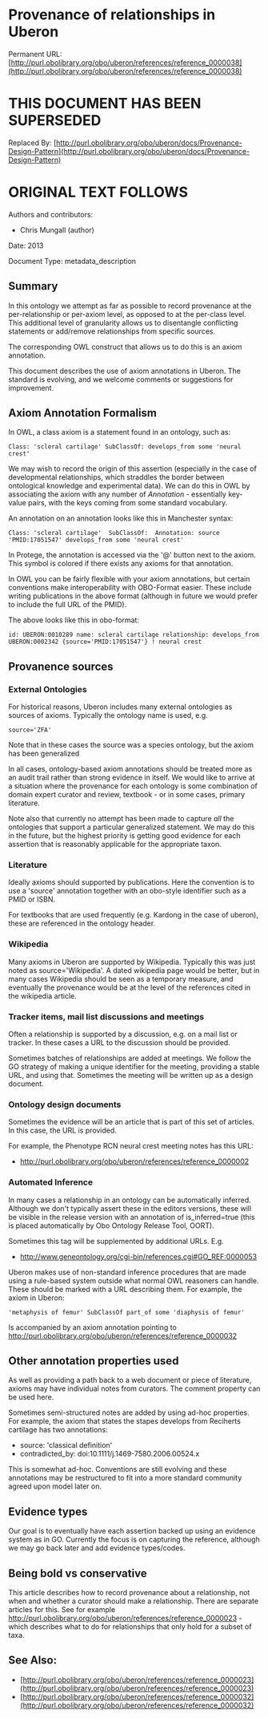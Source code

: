 # Provenance of relationships in Uberon


Permanent URL: [http://purl.obolibrary.org/obo/uberon/references/reference_0000038](http://purl.obolibrary.org/obo/uberon/references/reference_0000038)

# THIS DOCUMENT HAS BEEN SUPERSEDED


Replaced By: [http://purl.obolibrary.org/obo/uberon/docs/Provenance-Design-Pattern](http://purl.obolibrary.org/obo/uberon/docs/Provenance-Design-Pattern)

# ORIGINAL TEXT FOLLOWS


Authors and contributors:

 * Chris Mungall (author)

Date: 2013

Document Type: metadata_description



## Summary

In this ontology we attempt as far as possible to record provenance at
the per-relationship or per-axiom level, as opposed to at the
per-class level. This additional level of granularity allows us to
disentangle conflicting statements or add/remove relationships from
specific sources.

The corresponding OWL construct that allows us to do this is an axiom
annotation.

This document describes the use of axiom annotations in Uberon. The
standard is evolving, and we welcome comments or suggestions for
improvement.

## Axiom Annotation Formalism

In OWL, a class axiom is a statement found in an ontology, such as:

``
  Class: 'scleral cartilage' SubClassOf: develops_from some 'neural crest'
``

We may wish to record the origin of this assertion (especially in the
case of developmental relationships, which straddles the border
between ontological knowledge and experimental data). We can do this
in OWL by associating the axiom with any number of *Annotation* -
essentially key-value pairs, with the keys coming from some standard
vocabulary.

An annotation on an annotation looks like this in Manchester syntax:

``
  Class: 'scleral cartilage' 
    SubClassOf: 
      Annotation: source 'PMID:17051547'
      develops_from some 'neural crest'
``

In Protege, the annotation is accessed via the '@' button next to the
axiom. This symbol is colored if there exists any axioms for that
annotation.

In OWL you can be fairly flexible with your axiom annotations, but
certain conventions make interoperability with OBO-Format
easier. These include writing publications in the above format
(although in future we would prefer to include the full URL of the
PMID).

The above looks like this in obo-format:

``
  id: UBERON:0010289
  name: scleral cartilage
  relationship: develops_from UBERON:0002342 {source='PMID:17051547'} ! neural crest
``

## Provanence sources

### External Ontologies

For historical reasons, Uberon includes many external ontologies as
sources of axioms. Typically the ontology name is used, e.g.

``
  source='ZFA'
``

Note that in these cases the source was a species ontology, but the
axiom has been generalized

In all cases, ontology-based axiom annotations should be treated more
as an audit trail rather than strong evidence in itself. We would like
to arrive at a situation where the provenance for each ontology is
some combination of domain expert curator and review, textbook - or in
some cases, primary literature.

Note also that currently no attempt has been made to capture *all* the
ontologies that support a particular generalized statement. We may do
this in the future, but the highest priority is getting good evidence
for each assertion that is reasonably applicable for the appropriate
taxon.

### Literature

Ideally axioms should supported by publications. Here the convention
is to use a 'source' annotation together with an obo-style identifier
such as a PMID or ISBN.

For textbooks that are used frequently (e.g. Kardong in the case of
uberon), these are referenced in the ontology header.

### Wikipedia

Many axioms in Uberon are supported by Wikipedia. Typically this was
just noted as source='Wikipedia'. A dated wikipedia page would be
better, but in many cases Wikipedia should be seen as a temporary
measure, and eventually the provenance would be at the level of the
references cited in the wikipedia article.

### Tracker items, mail list discussions and meetings

Often a relationship is supported by a discussion, e.g. on a mail list
or tracker. In these cases a URL to the discussion should be provided.

Sometimes batches of relationships are added at meetings. We follow
the GO strategy of making a unique identifier for the meeting,
providing a stable URL, and using that. Sometimes the meeting will be
written up as a design document.

### Ontology design documents

Sometimes the evidence will be an article that is part of this set of
articles. In this case, the URL is provided.

For example, the Phenotype RCN neural crest meeting notes has this URL:

 * http://purl.obolibrary.org/obo/uberon/references/reference_0000002

### Automated Inference

In many cases a relationship in an ontology can be automatically
inferred. Although we don't typically assert these in the editors
versions, these will be visible in the release version with an
annotation of is_inferred=true (this is placed automatically by Obo
Ontology Release Tool, OORT).

Sometimes this tag will be supplemented by additional URLs. E.g.

 * http://www.geneontology.org/cgi-bin/references.cgi#GO_REF:0000053

Uberon makes use of non-standard inference procedures that are made
using a rule-based system outside what normal OWL reasoners can
handle. These should be marked with a URL describing them. For
example, the axiom in Uberon:

``
  'metaphysis of femur' SubClassOf part_of some 'diaphysis of femur'
``

Is accompanied by an axiom annotation pointing to
http://purl.obolibrary.org/obo/uberon/references/reference_0000032

## Other annotation properties used

As well as providing a path back to a web document or piece of
literature, axioms may have individual notes from curators. The
comment property can be used here.

Sometimes semi-structured notes are added by using ad-hoc
properties. For example, the axiom that states the stapes develops
from Reciherts cartilage has two annotations:

 * source: 'classical definition'
 * contradicted_by: doi:10.1111/j.1469-7580.2006.00524.x

This is somewhat ad-hoc. Conventions are still evolving and these
annotations may be restructured to fit into a more standard community
agreed upon model later on.

## Evidence types

Our goal is to eventually have each assertion backed up using an
evidence system as in GO. Currently the focus is on capturing the
reference, although we may go back later and add evidence types/codes.

## Being bold vs conservative

This article describes how to record provenance about a relationship,
not when and whether a curator should make a relationship. There are
separate articles for this. See for example
http://purl.obolibrary.org/obo/uberon/references/reference_0000023 -
which describes what to do for relationships that only hold for a
subset of taxa.





## See Also:
 * [http://purl.obolibrary.org/obo/uberon/references/reference_0000023](http://purl.obolibrary.org/obo/uberon/references/reference_0000023)
 * [http://purl.obolibrary.org/obo/uberon/references/reference_0000032](http://purl.obolibrary.org/obo/uberon/references/reference_0000032)


